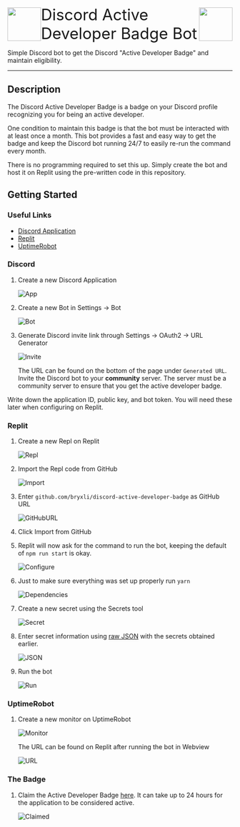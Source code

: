 <div style="display: flex; align-items: center;">
  <img src="public/badge.svg" width="75" height="75">
  <span style="font-size: 2.5em">Discord Active Developer Badge Bot</span>
  <img src="public/badge.svg" width="75" height="75">
</div>

Simple Discord bot to get the Discord "Active Developer Badge" and maintain eligibility.

---

## Description

The Discord Active Developer Badge is a badge on your Discord profile recognizing you for being an active developer.

One condition to maintain this badge is that the bot must be interacted with at least once a month. This bot provides a fast and easy way to get the badge and keep the Discord bot running 24/7 to easily re-run the command every month.

There is no programming required to set this up. Simply create the bot and host it on Replit using the pre-written code in this repository.

## Getting Started

### Useful Links

* [Discord Application](https://discord.com/developers/applications)
* [Replit](https://replit.com/)
* [UptimeRobot](https://uptimerobot.com/dashboard?ref=website-header#mainDashboard)

### Discord

1. Create a new Discord Application

    ![App](public/create_application.png)

2. Create a new Bot in Settings &rarr; Bot

    ![Bot](public/create_bot.png)

3. Generate Discord invite link through Settings &rarr; OAuth2 &rarr; URL Generator

    ![Invite](public/scopes.png)

    The URL can be found on the bottom of the page under `Generated URL`. Invite the Discord bot to your **community** server. The server must be a community server to ensure that you get the active developer badge.

Write down the application ID, public key, and bot token. You will need these later when configuring on Replit.

### Replit

1. Create a new Repl on Replit

    ![Repl](public/create_repl.png)

2. Import the Repl code from GitHub

    ![Import](public/import_from_github.png)

3. Enter `github.com/bryxli/discord-active-developer-badge` as GitHub URL

    ![GitHubURL](public/enter_github_url.png)

4. Click Import from GitHub

5. Replit will now ask for the command to run the bot, keeping the default of `npm run start` is okay.

    ![Configure](public/configure_run.png)

6. Just to make sure everything was set up properly run `yarn`

    ![Dependencies](public/dependencies.png)

7. Create a new secret using the Secrets tool

    ![Secret](public/secrets.png)

8. Enter secret information using [raw JSON](/secret.json) with the secrets obtained earlier.

    ![JSON](public/json.png)

9. Run the bot

    ![Run](public/run.png)

### UptimeRobot

1. Create a new monitor on UptimeRobot

    ![Monitor](public/new_monitor.png)

    The URL can be found on Replit after running the bot in Webview

    ![URL](public/webview.png)

### The Badge

1. Claim the Active Developer Badge [here](https://discord.com/developers/active-developer). It can take up to 24 hours for the application to be considered active.

    ![Claimed](public/claimed.png)